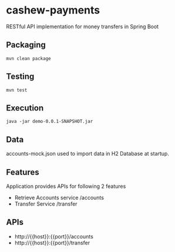 # cashew-payments
RESTful API implementation for money transfers in Spring Boot

## Packaging
```
mvn clean package
```

## Testing
```
mvn test
```

## Execution
```
java -jar demo-0.0.1-SNAPSHOT.jar
```

## Data
accounts-mock.json used to import data in H2 Database at startup.

## Features
Application provides APIs for following 2 features

- Retrieve Accounts service /accounts
- Transfer Service /transfer


## APIs
- http://{{host}}:{{port}}/accounts
- http://{{host}}:{{port}}/transfer
